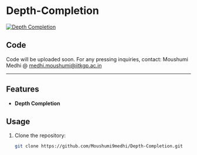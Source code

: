 # Depth-Completion

[![Depth Completion](link)](#)

## Code
Code will be uploaded soon. For any pressing inquiries, contact: Moushumi Medhi @ [medhi.moushumi@iitkgp.ac.in](mailto:medhi.moushumi@iitkgp.ac.in)

---

## Features
- **Depth Completion**


## Usage
1. Clone the repository:
   ```sh
   git clone https://github.com/Moushumi9medhi/Depth-Completion.git
